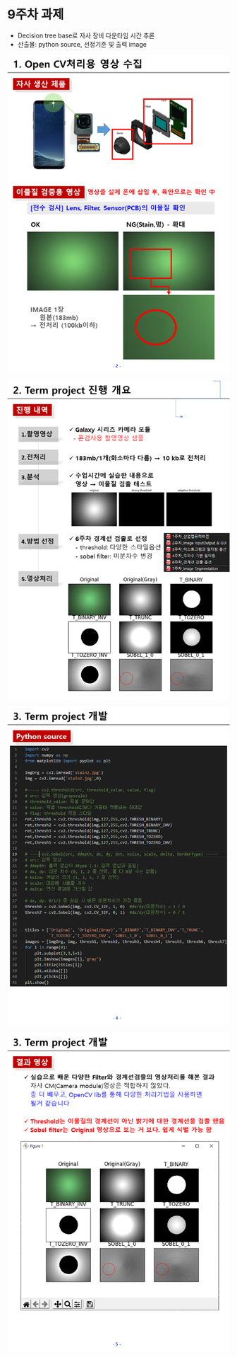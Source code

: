 # 9주차 과제
 - Decision tree base로 자사 장비 다운타임 시간 추론
 - 산출물: python source, 선정기준 및 출력 image

<p> <img src="https://github.com/ByeongKeun/Industrial-AI/blob/master/images/2021_2_vision_no2_01.PNG" border="0" width="960" height="720"> </p>
<p> <img src="https://github.com/ByeongKeun/Industrial-AI/blob/master/images/2021_2_vision_no2_02.PNG" border="0" width="960" height="720"> </p>
<p> <img src="https://github.com/ByeongKeun/Industrial-AI/blob/master/images/2021_2_vision_no2_03.PNG" border="0" width="960" height="720"> </p>
<p> <img src="https://github.com/ByeongKeun/Industrial-AI/blob/master/images/2021_2_vision_no2_04.PNG" border="0" width="960" height="720"> </p>
